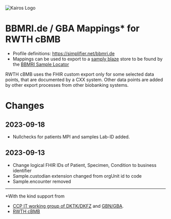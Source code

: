 ![Kairos Logo](https://kairos.de/wp-content/uploads/2023/11/bildschirm_KAIROS_RGB_einfach-e1699976791799.png "Kairos Logo")

BBMRI.de / GBA Mappings* for RWTH cBMB
======================================

* Profile definitions: https://simplifier.net/bbmri.de
* Mappings can be used to export to a [samply blaze](https://github.com/samply/blaze) store
  to be found by the [BBMRI Sample Locator](https://samplelocator.bbmri.de)

RWTH cBMB uses the FHIR custom export only for some selected data points, that are documented by a CXX system.
Other data points are added by other export processes from other biobanking systems.

# Changes

## 2023-09-18

* Nullchecks for patients MPI and samples Lab-ID added.

## 2023-09-13

* Change logical FHIR IDs of Patient, Specimen, Condition to business identifier
* Sample.custodian extension changed from orgUnit id to code
* Sample.encounter removed

---
*With the kind support from

* [CCP IT working group of DKTK/DKFZ](https://dktk.dkfz.de/en/clinical-platform/working-groups-partners/ccp-it)
  and [GBN/GBA](https://www.bbmri.de/).
* [RWTH cBMB](https://www.cbmb.ukaachen.de)


